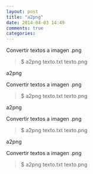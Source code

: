 ```yaml
---
layout: post
title: "a2png"
date: 2014-04-03 14:49
comments: true
categories: 
---
```

Convertir textos a imagen .png

>$ a2png texto.txt texto.png

a2png

Convertir textos a imagen .png

>$ a2png texto.txt texto.png

a2png

Convertir textos a imagen .png

>$ a2png texto.txt texto.png

a2png

Convertir textos a imagen .png

>$ a2png texto.txt texto.png

